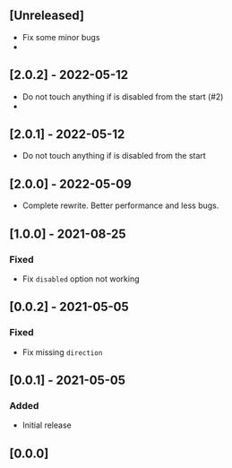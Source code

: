 ## [Unreleased]
-  Fix some minor bugs
-  
## [2.0.2] - 2022-05-12
- Do not touch anything if is disabled from the start (#2)
- 
## [2.0.1] - 2022-05-12
- Do not touch anything if is disabled from the start

## [2.0.0] - 2022-05-09
- Complete rewrite. Better performance and less bugs.

## [1.0.0] - 2021-08-25
### Fixed
- Fix `disabled` option not working

## [0.0.2] - 2021-05-05
### Fixed
- Fix missing `direction`

## [0.0.1] - 2021-05-05
### Added
- Initial release

## [0.0.0]
